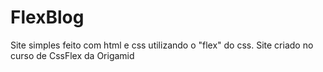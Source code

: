 # FlexBlog
Site simples feito com html e css utilizando o "flex" do css. Site criado no curso de CssFlex da Origamid
